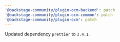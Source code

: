 ```yaml
---
'@backstage-community/plugin-ocm-backend': patch
'@backstage-community/plugin-ocm-common': patch
'@backstage-community/plugin-ocm': patch
---
```


Updated dependency `prettier` to `3.4.1`.
